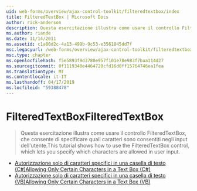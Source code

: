 ```yaml
---
uid: web-forms/overview/ajax-control-toolkit/filteredtextbox/index
title: FilteredTextBox | Microsoft Docs
author: rick-anderson
description: Questa esercitazione illustra come usare il controllo FilteredTextBox, che consente di specificare quali caratteri sono consentiti negli input dell'utente.
ms.author: riande
ms.date: 11/14/2011
ms.assetid: c1a80d2c-4a13-499b-9c53-e3561845dd7f
msc.legacyurl: /web-forms/overview/ajax-control-toolkit/filteredtextbox
msc.type: chapter
ms.openlocfilehash: f5e5893f9d3780e957f101e78e983f7baa114d27
ms.sourcegitcommit: 0f1119340e4464720cfd16d0ff15764746ea1fea
ms.translationtype: MT
ms.contentlocale: it-IT
ms.lasthandoff: 04/17/2019
ms.locfileid: "59388478"
---
```

# <a name="filteredtextbox"></a><span data-ttu-id="cd3da-103">FilteredTextBox</span><span class="sxs-lookup"><span data-stu-id="cd3da-103">FilteredTextBox</span></span>

> <span data-ttu-id="cd3da-104">Questa esercitazione illustra come usare il controllo FilteredTextBox, che consente di specificare quali caratteri sono consentiti negli input dell'utente.</span><span class="sxs-lookup"><span data-stu-id="cd3da-104">This tutorial shows how to use the FilteredTextBox control, which lets you specify which characters are allowed in user input.</span></span>


- [<span data-ttu-id="cd3da-105">Autorizzazione solo di caratteri specifici in una casella di testo (C#)</span><span class="sxs-lookup"><span data-stu-id="cd3da-105">Allowing Only Certain Characters in a Text Box (C#)</span></span>](allowing-only-certain-characters-in-a-text-box-cs.md)
- [<span data-ttu-id="cd3da-106">Autorizzazione solo di caratteri specifici in una casella di testo (VB)</span><span class="sxs-lookup"><span data-stu-id="cd3da-106">Allowing Only Certain Characters in a Text Box (VB)</span></span>](allowing-only-certain-characters-in-a-text-box-vb.md)
